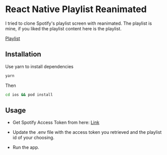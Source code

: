 # React Native Playlist Reanimated

I tried to clone Spotify's playlist screen with reanimated. The playlist is mine, if you liked the playlist content here is the playlist.

[Playlist](https://open.spotify.com/playlist/37i9dQZF1EpjkVvtHAtmpC?si=b0d576a616854f71)

## Installation

Use yarn to install dependencies

```bash
yarn
```

Then

```bash
cd ios && pod install
```

## Usage

- Get Spotify Access Token from here: [Link](https://developer.spotify.com/console/get-playlist/?playlist_id=&market=&fields=&additional_types=)

- Update the .env file with the access token you retrieved and the playlist id of your choosing.

- Run the app.
